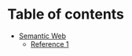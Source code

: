 # Table of contents

* [Semantic Web](README.md)
  * [Reference 1](https://devopedia.org/semantic-web)

